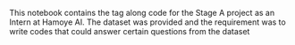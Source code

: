 This notebook contains the tag along code for the Stage A project as an Intern at Hamoye AI.
The dataset was provided and the requirement was to write codes that could answer certain questions from the dataset
